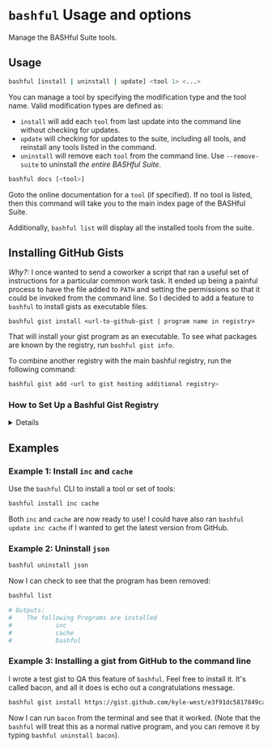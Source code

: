 # `bashful` Usage and options

Manage the BASHful Suite tools.



## Usage

```sh
bashful [install | uninstall | update] <tool 1> <...>
```
You can manage a tool by specifying the modification type and the tool name.
Valid modification types are defined as:
- `install` will add each `tool` from last update into the command line without checking for updates.
- `update` will checking for updates to the suite, including all tools, and reinstall any tools listed in the command.
- `uninstall` will remove each `tool` from the command line. Use `--remove-suite` to uninstall _the entire BASHful Suite_.

```sh
bashful docs [<tool>]
```
Goto the online documentation for a `tool` (if specified). If no tool is listed, 
then this command will take you to the main index page of the BASHful Suite.

Additionally, `bashful list` will display all the installed tools from the suite. 

## Installing GitHub Gists

_Why?:_ I once wanted to send a coworker a script that ran a useful set of instructions for 
a particular common work task. It ended up being a painful process to have the file
added to `PATH` and setting the permissions so that it could be invoked from the 
command line. So I decided to add a feature to `bashful` to install gists as 
executable files. 

```
bashful gist install <url-to-github-gist | program name in registry>
```

That will install your gist program as an executable. To see what packages are known by the registry, run `bashful gist info`.

To combine another registry with the main bashful registry, run the following command:

```sh
bashful gist add <url to gist hosting additional registry>
```

### How to Set Up a Bashful Gist Registry

<details>

Bashful registries are simply JSON objects of the following form:

```json
{
  "NameOfYourRegistry": {
    "package-name": {
      "description": "Some description of what this does",
      "gistUrl": "https://gist.github.com/some-user/some-hash"
    },
    "other-package": {
      "description": "The TLDR on what this package does",
      "gistUrl": "https://gist.github.com/some-user/some-other-hash"
    },
    ...
  }
}
```

The registry lives as a github gist (see [example](https://gist.github.com/kyle-west/f1cdcb80c1666788cd5337f0d66bb058)) where the only file in the gist is the JSON show above. The filename in the gist is not important, but it is recommended that you have it of the form `NameOfYourRegistry.registry.json` to make it easier to discover. 

</details>


## Examples

### Example 1: Install `inc` and `cache`

Use the `bashful` CLI to install a tool or set of tools:

```sh
bashful install inc cache
```

Both `inc` and `cache` are now ready to use! I could have also ran `bashful update inc cache` if I wanted to get the latest version from GitHub. 

### Example 2: Uninstall `json`

```sh
bashful uninstall json
```

Now I can check to see that the program has been removed:

```sh
bashful list

# Outputs:
#    The following Programs are installed
#            inc
#            cache
#            bashful
```

### Example 3: Installing a gist from GitHub to the command line

I wrote a test gist to QA this feature of `bashful`. Feel free to install it. 
It's called bacon, and all it does is echo out a congratulations message.

```sh
bashful gist install https://gist.github.com/kyle-west/e3f91dc5817849ca4a316098911b7e7d # <-- link to `bacon` program
```

Now I can run `bacon` from the terminal and see that it worked. (Note that the 
`bashful` will treat this as a normal native program, and you can remove it by 
typing `bashful uninstall bacon`).

